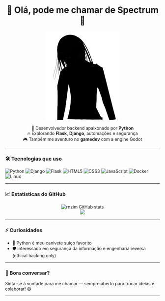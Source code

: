 <h1 align="center">👋 Olá, pode me chamar de <strong>Spectrum</strong> 🌈</h1>
<p align="center">
  <img src="https://github.com/open-spectrum/open-spectrum/blob/main/images/shadow.png" alt="Banner" />
</p>

<p align="center">
  🧪 Desenvolvedor backend apaixonado por <strong>Python</strong><br>
  🔥 Explorando <strong>Flask</strong>, <strong>Django</strong>, automações e segurança<br>
  🎮 Também me aventuro no <strong>gamedev</strong> com a engine Godot
</p>

---

### 🛠️ Tecnologias que uso

<p>
  <!-- Backend -->
  <img src="https://cdn.jsdelivr.net/gh/devicons/devicon/icons/python/python-original.svg" width="40" alt="Python" />
  <img src="https://cdn.jsdelivr.net/gh/devicons/devicon/icons/django/django-plain.svg" width="40" alt="Django" />
  <img src="https://cdn.jsdelivr.net/gh/devicons/devicon/icons/flask/flask-original.svg" width="40" alt="Flask" />
  
  <!-- Frontend -->
  <img src="https://cdn.jsdelivr.net/gh/devicons/devicon/icons/html5/html5-original.svg" width="40" alt="HTML5" />
  <img src="https://cdn.jsdelivr.net/gh/devicons/devicon/icons/css3/css3-original.svg" width="40" alt="CSS3" />
  <img src="https://cdn.jsdelivr.net/gh/devicons/devicon/icons/javascript/javascript-original.svg" width="40" alt="JavaScript" />
  
  <!-- DevOps -->
  <img src="https://cdn.jsdelivr.net/gh/devicons/devicon/icons/docker/docker-original.svg" width="40" alt="Docker" />
  <img src="https://cdn.jsdelivr.net/gh/devicons/devicon/icons/linux/linux-original.svg" width="40" alt="Linux" />

</p>

---

### 📈 Estatísticas do GitHub

<p align="center">
  <img src="https://github-readme-stats.vercel.app/api?username=rnzim&show_icons=true&theme=tokyonight&bg_color=00000000" alt="rnzim GitHub stats" />
  <br>
  <img src="https://github-readme-streak-stats.herokuapp.com?user=rnzim&theme=tokyonight&hide_border=true" />
</p>

---

### ⚡ Curiosidades

- 🐍 Python é meu canivete suíço favorito  
- 🛡️ Interessado em segurança da informação e engenharia reversa (ethical hacking only)

---

### 💬 Bora conversar?

Sinta-se à vontade para me chamar — sempre aberto para trocar ideias e colaborar! 😄

---

